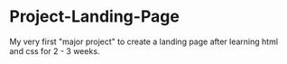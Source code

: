 # Project-Landing-Page

My very first "major project" to create a landing page after learning html and css for 2 - 3 weeks.

